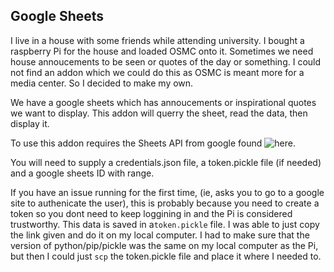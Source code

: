 ## Google Sheets 

I live in a house with some friends while attending university. I bought a 
raspberry Pi for the house and loaded OSMC onto it. Sometimes we need house 
annoucements to be seen or quotes of the day or something. I could not find an
addon which we could do this as OSMC is meant more for a media center. So I 
decided to make my own.

We have a google sheets which has annoucements or inspirational quotes we want 
to display. This addon will querry the sheet, read the data, then display it.

To use this addon requires the Sheets API from google found 
![here](https://developers.google.com/sheets/api/quickstart/python). 

You will need to supply a credentials.json file, a token.pickle file (if needed)
and a google sheets ID with range. 

If you have an issue running for the first time, (ie, asks you to go to a google
site to authenicate the user), this is probably because you need to create a 
token so you dont need to keep loggining in and the Pi is considered 
trustworthy. This data is saved in a`token.pickle` file. I was able to just copy
the link given and do it on my local computer. I had to make sure that the 
version of python/pip/pickle was the same on my local computer as the Pi, but 
then I could just `scp` the token.pickle file and place it where I needed to.
